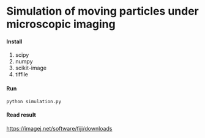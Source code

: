 # Simulation of moving particles under microscopic imaging

#### Install

1. scipy
2. numpy
3. scikit-image
4. tiffile

#### Run

```
python simulation.py
```

#### Read result

https://imagej.net/software/fiji/downloads

